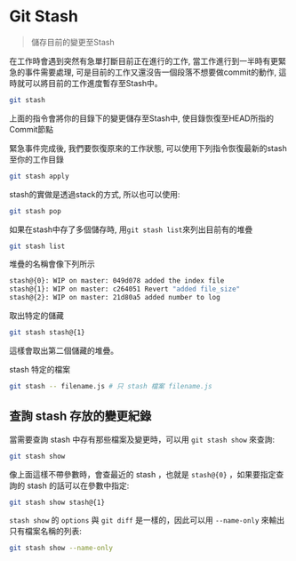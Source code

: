 # Git Stash
> 儲存目前的變更至Stash

在工作時會遇到突然有急單打斷目前正在進行的工作, 當工作進行到一半時有更緊急的事件需要處理, 可是目前的工作又還沒告一個段落不想要做commit的動作, 這時就可以將目前的工作進度暫存至Stash中。

```bash
git stash
```

上面的指令會將你的目錄下的變更儲存至Stash中, 使目錄恢復至HEAD所指的Commit節點

緊急事件完成後, 我們要恢復原來的工作狀態, 可以使用下列指令恢復最新的stash至你的工作目錄

```bash
git stash apply
```

stash的實做是透過stack的方式, 所以也可以使用:

```bash
git stash pop
```

如果在stash中存了多個儲存時, 用`git stash list`來列出目前有的堆疊

```bash
git stash list
```

堆疊的名稱會像下列所示

```bash
stash@{0}: WIP on master: 049d078 added the index file
stash@{1}: WIP on master: c264051 Revert "added file_size"
stash@{2}: WIP on master: 21d80a5 added number to log
```

取出特定的儲藏

```bash
git stash stash@{1}
```

這樣會取出第二個儲藏的堆疊。

stash 特定的檔案

```bash
git stash -- filename.js # 只 stash 檔案 filename.js
```

## 查詢 stash 存放的變更紀錄

當需要查詢 stash 中存有那些檔案及變更時，可以用 `git stash show` 來查詢:

```bash
git stash show
```

像上面這樣不帶參數時，會查最近的 stash ，也就是 `stash@{0}` ，如果要指定查詢的 stash 的話可以在參數中指定:

```bash
git stash show stash@{1}
```

`stash show` 的 `options` 與 `git diff` 是一樣的，因此可以用 `--name-only` 來輸出只有檔案名稱的列表:

```bash
git stash show --name-only
```